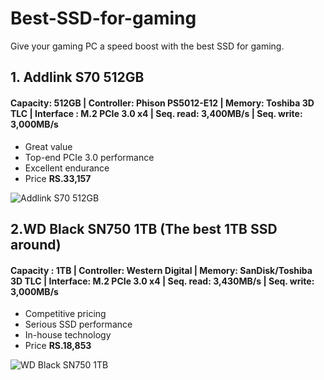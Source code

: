 # Best-SSD-for-gaming
Give your gaming PC a speed boost with the best SSD for gaming.

## 1. Addlink S70 512GB

#### Capacity: 512GB | Controller: Phison PS5012-E12 | Memory: Toshiba 3D TLC | Interface : M.2 PCIe 3.0 x4 | Seq. read: 3,400MB/s | Seq. write: 3,000MB/s 

* Great value
* Top-end PCIe 3.0 performance
* Excellent endurance
* Price **RS.33,157**

![Addlink S70 512GB](https://cdn.mos.cms.futurecdn.net/q8ffBsbm8r2yZafJtFtD9S-650-80.jpg.webp)


## 2.WD Black SN750 1TB (The best 1TB SSD around)

#### Capacity : 1TB | Controller: Western Digital | Memory: SanDisk/Toshiba 3D TLC | Interface: M.2 PCIe 3.0 x4 | Seq. read: 3,430MB/s | Seq. write: 3,000MB/s

* Competitive pricing
* Serious SSD performance
* In-house technology
* Price **RS.18,853**

![WD Black SN750 1TB ](https://cdn.mos.cms.futurecdn.net/kQJvgCRqJkNg6eGgy8ck8J-650-80.jpg.webp)
